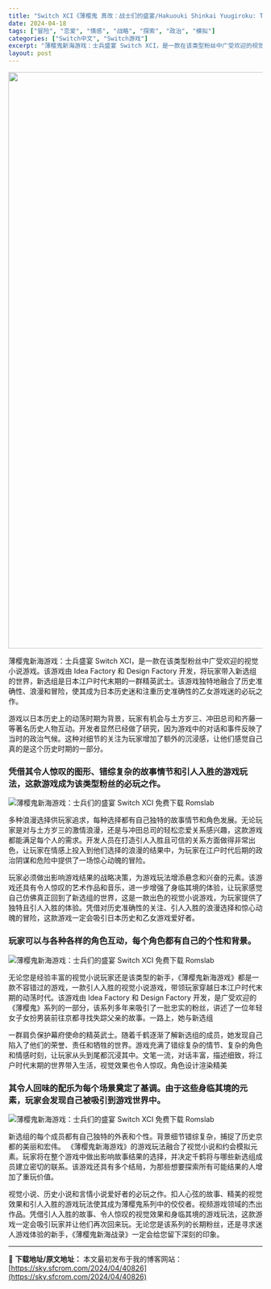 ```yaml
---
title: "Switch XCI《薄樱鬼 真改：战士们的盛宴/Hakuouki Shinkai Yuugiroku: The Great Banquet of the Soldiers》+更新1.0.1 中文 4.8G"
date: 2024-04-18
tags: ["冒险", "恋爱", "情感", "战略", "探索", "政治", "模拟"]
categories: ["Switch中文", "Switch游戏"]
excerpt: "薄樱鬼新海游戏：士兵盛宴 Switch XCI，是一款在该类型粉丝中广受欢迎的视觉小说游戏。该游戏由 Idea Factory 和 Design Factory 开发，将玩家带入新选组的世界，新选组是日本江户时代末期的一群精英武士。该游戏独特地融合了历史准确性、浪漫和冒险，使其成为日本历史迷和注重历&hellip;"
layout: post
---
```


<img class="size-full wp-image-40827 aligncenter" src="https://sky.sfcrom.com/wp-content/uploads/2024/04/2024041800033472.webp" alt="" width="700" height="1142" />

薄樱鬼新海游戏：士兵盛宴 Switch XCI，是一款在该类型粉丝中广受欢迎的视觉小说游戏。该游戏由 Idea Factory 和 Design Factory 开发，将玩家带入新选组的世界，新选组是日本江户时代末期的一群精英武士。该游戏独特地融合了历史准确性、浪漫和冒险，使其成为日本历史迷和注重历史准确性的乙女游戏迷的必玩之作。

游戏以日本历史上的动荡时期为背景，玩家有机会与土方岁三、冲田总司和齐藤一等著名历史人物互动。开发者显然已经做了研究，因为游戏中的对话和事件反映了当时的政治气候。这种对细节的关注为玩家增加了额外的沉浸感，让他们感觉自己真的是这个历史时期的一部分。
<h3>凭借其令人惊叹的图形、错综复杂的故事情节和引人入胜的游戏玩法，这款游戏成为该类型粉丝的必玩之作。</h3>
<img src="https://sky.sfcrom.com/wp-content/uploads/2024/04/9bd3e-cc.png" alt="薄樱鬼新海游戏：士兵们的盛宴 Switch XCI 免费下载 Romslab" />

多种浪漫选择供玩家追求，每种选择都有自己独特的故事情节和角色发展。无论玩家是对与土方岁三的激情浪漫，还是与冲田总司的轻松恋爱关系感兴趣，这款游戏都能满足每个人的需求。开发人员在打造引人入胜且可信的关系方面做得非常出色，让玩家在情感上投入到他们选择的浪漫的结果中，为玩家在江户时代后期的政治阴谋和危险中提供了一场惊心动魄的冒险。

玩家必须做出影响游戏结果的战略决策，为游戏玩法增添悬念和兴奋的元素。该游戏还具有令人惊叹的艺术作品和音乐，进一步增强了身临其境的体验，让玩家感觉自己仿佛真正回到了新选组的世界，这是一款出色的视觉小说游戏，为玩家提供了独特且引人入胜的体验。凭借对历史准确性的关注、引人入胜的浪漫选择和惊心动魄的冒险，这款游戏一定会吸引日本历史和乙女游戏爱好者。
<h3>玩家可以与各种各样的角色互动，每个角色都有自己的个性和背景。</h3>
<img src="https://sky.sfcrom.com/wp-content/uploads/2024/04/23c65-ccccc.png" alt="薄樱鬼新海游戏：士兵们的盛宴 Switch XCI 免费下载 Romslab" />

无论您是经验丰富的视觉小说玩家还是该类型的新手，《薄樱鬼新海游戏》都是一款不容错过的游戏，一款引人入胜的视觉小说游戏，带领玩家穿越日本江户时代末期的动荡时代。该游戏由 Idea Factory 和 Design Factory 开发，是广受欢迎的《薄樱鬼》系列的一部分，该系列多年来吸引了一批忠实的粉丝，讲述了一位年轻女子女扮男装前往京都寻找失踪父亲的故事。一路上，她与新选组

一群肩负保护幕府使命的精英武士。随着千鹤逐渐了解新选组的成员，她发现自己陷入了他们的荣誉、责任和牺牲的世界。游戏充满了错综复杂的情节、复杂的角色和情感时刻，让玩家从头到尾都沉浸其中。文笔一流，对话丰富，描述细致，将江户时代末期的世界带入生活，视觉效果也令人惊叹。角色设计渲染精美
<h3>其令人回味的配乐为每个场景奠定了基调。由于这些身临其境的元素，玩家会发现自己被吸引到游戏世界中。</h3>
<img src="https://sky.sfcrom.com/wp-content/uploads/2024/04/d912d-ccc.png" alt="薄樱鬼新海游戏：士兵们的盛宴 Switch XCI 免费下载 Romslab" />

新选组的每个成员都有自己独特的外表和个性。背景细节错综复杂，捕捉了历史京都的美丽和宏伟。 《薄樱鬼新海游戏》的游戏玩法融合了视觉小说和约会模拟元素。玩家将在整个游戏中做出影响故事结果的选择，并决定千鹤将与哪些新选组成员建立密切的联系。该游戏还具有多个结局，为那些想要探索所有可能结果的人增加了重玩价值。

视觉小说、历史小说和言情小说爱好者的必玩之作。扣人心弦的故事、精美的视觉效果和引人入胜的游戏玩法使其成为薄樱鬼系列中的佼佼者。视频游戏领域的杰出作品。凭借引人入胜的故事、令人惊叹的视觉效果和身临其境的游戏玩法，这款游戏一定会吸引玩家并让他们再次回来玩。无论您是该系列的长期粉丝，还是寻求迷人游戏体验的新手，《薄樱鬼新海战录》一定会给您留下深刻的印象。

---
📖 **下载地址/原文地址：** 本文最初发布于我的博客网站：[https://sky.sfcrom.com/2024/04/40826](https://sky.sfcrom.com/2024/04/40826)
